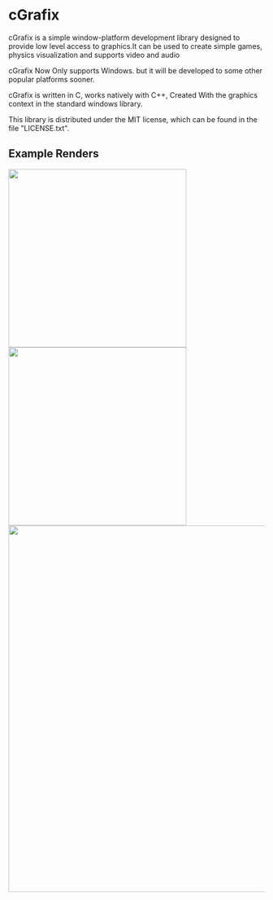 # cGrafix

cGrafix is a simple window-platform development library designed
to provide low level access to graphics.It can be used to create
simple games, physics visualization and supports video and audio  

cGrafix Now Only supports Windows. but it will be developed to
some other popular platforms sooner.

cGrafix is written in C, works natively with C++, Created With
the graphics context in the standard windows library.

This library is distributed under the MIT license, which can be found
in the file "LICENSE.txt".

## Example Renders
<img src="https://github.com/ManojTGN/cgrafix/assets/42494649/94806c01-e574-45e0-a18d-d2aa3625e79b" width="350" align="left"/>
<img src="https://github.com/ManojTGN/cgrafix/assets/42494649/6d3bea6c-4f2d-4661-aef8-4bd0eb7f7a65" width="350"/>
<br/>
<img src="https://github.com/ManojTGN/cgrafix/assets/42494649/78a4744e-cff1-4afa-b6b9-e12e612337fc" width="720"/>

